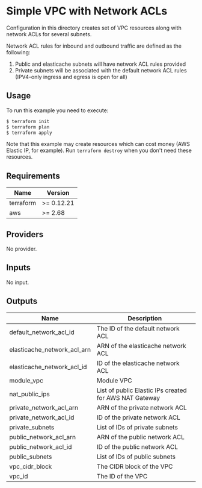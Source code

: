 # Simple VPC with Network ACLs

Configuration in this directory creates set of VPC resources along with network ACLs for several subnets.

Network ACL rules for inbound and outbound traffic are defined as the following:
1. Public and elasticache subnets will have network ACL rules provided
1. Private subnets will be associated with the default network ACL rules (IPV4-only ingress and egress is open for all)

## Usage

To run this example you need to execute:

```bash
$ terraform init
$ terraform plan
$ terraform apply
```

Note that this example may create resources which can cost money (AWS Elastic IP, for example). Run `terraform destroy` when you don't need these resources.

<!-- BEGINNING OF PRE-COMMIT-TERRAFORM DOCS HOOK -->
## Requirements

| Name | Version |
|------|---------|
| terraform | >= 0.12.21 |
| aws | >= 2.68 |

## Providers

No provider.

## Inputs

No input.

## Outputs

| Name | Description |
|------|-------------|
| default\_network\_acl\_id | The ID of the default network ACL |
| elasticache\_network\_acl\_arn | ARN of the elasticache network ACL |
| elasticache\_network\_acl\_id | ID of the elasticache network ACL |
| module\_vpc | Module VPC |
| nat\_public\_ips | List of public Elastic IPs created for AWS NAT Gateway |
| private\_network\_acl\_arn | ARN of the private network ACL |
| private\_network\_acl\_id | ID of the private network ACL |
| private\_subnets | List of IDs of private subnets |
| public\_network\_acl\_arn | ARN of the public network ACL |
| public\_network\_acl\_id | ID of the public network ACL |
| public\_subnets | List of IDs of public subnets |
| vpc\_cidr\_block | The CIDR block of the VPC |
| vpc\_id | The ID of the VPC |

<!-- END OF PRE-COMMIT-TERRAFORM DOCS HOOK -->
